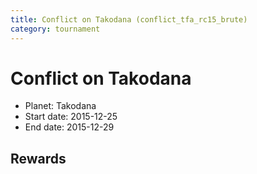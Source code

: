 ```yaml
---
title: Conflict on Takodana (conflict_tfa_rc15_brute)
category: tournament
---
```

# Conflict on Takodana

  * Planet: Takodana
  * Start date: 2015-12-25
  * End date: 2015-12-29

## Rewards

